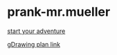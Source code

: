 # prank-mr.mueller

[start your adventure](https://darrenl5941.github.io/prank-mr.mueller/door.html)

[gDrawing plan link](https://docs.google.com/drawings/d/13gukt0J_Y5DuAcbQhv_orcRFWqk4OkD_fqTZY1c5l3M)
